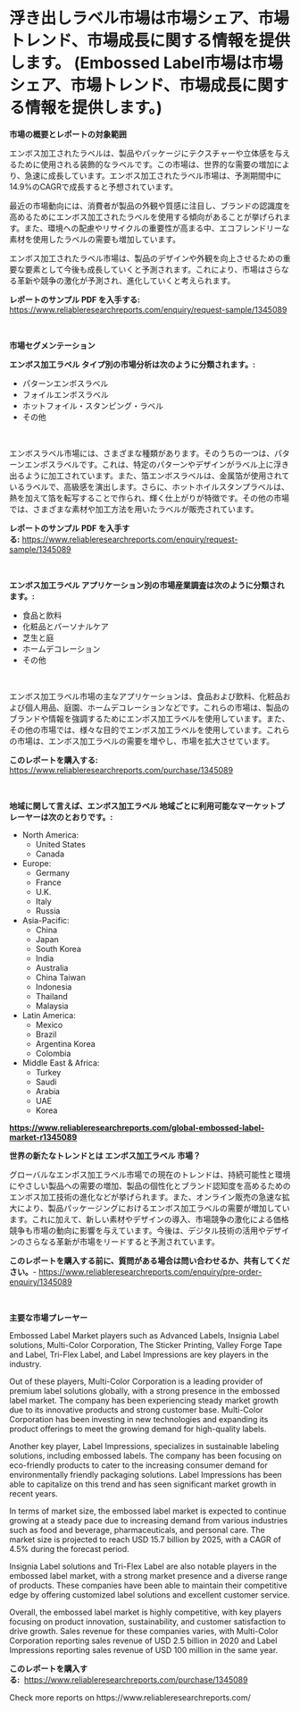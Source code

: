 <p><h1>浮き出しラベル市場は市場シェア、市場トレンド、市場成長に関する情報を提供します。 (Embossed Label市場は市場シェア、市場トレンド、市場成長に関する情報を提供します。)</h1></p><p><strong>市場の概要とレポートの対象範囲</strong></p>
<p><p>エンボス加工されたラベルは、製品やパッケージにテクスチャーや立体感を与えるために使用される装飾的なラベルです。この市場は、世界的な需要の増加により、急速に成長しています。エンボス加工されたラベル市場は、予測期間中に14.9%のCAGRで成長すると予想されています。</p><p>最近の市場動向には、消費者が製品の外観や質感に注目し、ブランドの認識度を高めるためにエンボス加工されたラベルを使用する傾向があることが挙げられます。また、環境への配慮やリサイクルの重要性が高まる中、エコフレンドリーな素材を使用したラベルの需要も増加しています。</p><p>エンボス加工されたラベル市場は、製品のデザインや外観を向上させるための重要な要素として今後も成長していくと予測されます。これにより、市場はさらなる革新や競争の激化が予測され、進化していくと考えられます。</p></p>
<p><strong>レポートのサンプル PDF を入手する:</strong> <a href="https://www.reliableresearchreports.com/enquiry/request-sample/1345089">https://www.reliableresearchreports.com/enquiry/request-sample/1345089</a></p>
<p>&nbsp;</p>
<p><strong>市場セグメンテーション</strong></p>
<p><strong>エンボス加工ラベル タイプ別の市場分析は次のように分類されます。:</strong></p>
<p><ul><li>パターンエンボスラベル</li><li>フォイルエンボスラベル</li><li>ホットフォイル・スタンピング・ラベル</li><li>その他</li></ul></p>
<p>&nbsp;</p>
<p><p>エンボスラベル市場には、さまざまな種類があります。そのうちの一つは、パターンエンボスラベルです。これは、特定のパターンやデザインがラベル上に浮き出るように加工されています。また、箔エンボスラベルは、金属箔が使用されているラベルで、高級感を演出します。さらに、ホットホイルスタンプラベルは、熱を加えて箔を転写することで作られ、輝く仕上がりが特徴です。その他の市場では、さまざまな素材や加工方法を用いたラベルが販売されています。</p></p>
<p><strong>レポートのサンプル PDF を入手する:</strong>&nbsp;<a href="https://www.reliableresearchreports.com/enquiry/request-sample/1345089">https://www.reliableresearchreports.com/enquiry/request-sample/1345089</a></p>
<p>&nbsp;</p>
<p><strong> エンボス加工ラベル アプリケーション別の市場産業調査は次のように分類されます。:</strong></p>
<p><ul><li>食品と飲料</li><li>化粧品とパーソナルケア</li><li>芝生と庭</li><li>ホームデコレーション</li><li>その他</li></ul></p>
<p>&nbsp;</p>
<p><p>エンボス加工ラベル市場の主なアプリケーションは、食品および飲料、化粧品および個人用品、庭園、ホームデコレーションなどです。これらの市場は、製品のブランドや情報を強調するためにエンボス加工ラベルを使用しています。また、その他の市場では、様々な目的でエンボス加工ラベルを使用しています。これらの市場は、エンボス加工ラベルの需要を増やし、市場を拡大させています。</p></p>
<p><strong>このレポートを購入する:</strong>&nbsp; <a href="https://www.reliableresearchreports.com/purchase/1345089">https://www.reliableresearchreports.com/purchase/1345089</a></p>
<p>&nbsp;</p>
<p><strong>地域に関して言えば、エンボス加工ラベル 地域ごとに利用可能なマーケットプレーヤーは次のとおりです。:</strong></p>
<p><ul>
    <li>
        North America:
        <ul>
            <li>United States</li>
            <li>Canada</li>
        </ul>
    </li>
    <li>
        Europe:
        <ul>
            <li>Germany</li>
            <li>France</li>
            <li>U.K.</li>
            <li>Italy</li>
            <li>Russia</li>
        </ul>
    </li>
    <li>
        Asia-Pacific:
        <ul>
            <li>China</li>
            <li>Japan</li>
            <li>South Korea</li>
            <li>India</li>
            <li>Australia</li>
            <li>China Taiwan</li>
            <li>Indonesia</li>
            <li>Thailand</li>
            <li>Malaysia</li>
        </ul>
    </li>
    <li>
        Latin America:
        <ul>
            <li>Mexico</li>
            <li>Brazil</li>
            <li>Argentina Korea</li>
            <li>Colombia</li>
        </ul>
    </li>
    <li>
        Middle East & Africa:
        <ul>
            <li>Turkey</li>
            <li>Saudi</li>
            <li>Arabia</li>
            <li>UAE</li>
            <li>Korea</li>
        </ul>
    </li>
    </ul></p>
<p><strong><a href="https://www.reliableresearchreports.com/global-embossed-label-market-r1345089">https://www.reliableresearchreports.com/global-embossed-label-market-r1345089</a></strong>&nbsp;</p>
<p><strong>世界の新たなトレンドとは エンボス加工ラベル 市場？</strong></p>
<p><p>グローバルなエンボス加工ラベル市場での現在のトレンドは、持続可能性と環境にやさしい製品への需要の増加、製品の個性化とブランド認知度を高めるためのエンボス加工技術の進化などが挙げられます。また、オンライン販売の急速な拡大により、製品パッケージングにおけるエンボス加工ラベルの需要が増加しています。これに加えて、新しい素材やデザインの導入、市場競争の激化による価格競争も市場の動向に影響を与えています。今後は、デジタル技術の活用やデザインのさらなる革新が市場をリードすると予測されています。</p></p>
<p><strong>このレポートを購入する前に、質問がある場合は問い合わせるか、共有してください。</strong>- <a href="https://www.reliableresearchreports.com/enquiry/pre-order-enquiry/1345089">https://www.reliableresearchreports.com/enquiry/pre-order-enquiry/1345089</a></p>
<p>&nbsp;</p>
<p><strong>主要な市場プレーヤー</strong></p>
<p><p>Embossed Label Market players such as Advanced Labels, Insignia Label solutions, Multi-Color Corporation, The Sticker Printing, Valley Forge Tape and Label, Tri-Flex Label, and Label Impressions are key players in the industry. </p><p>Out of these players, Multi-Color Corporation is a leading provider of premium label solutions globally, with a strong presence in the embossed label market. The company has been experiencing steady market growth due to its innovative products and strong customer base. Multi-Color Corporation has been investing in new technologies and expanding its product offerings to meet the growing demand for high-quality labels.</p><p>Another key player, Label Impressions, specializes in sustainable labeling solutions, including embossed labels. The company has been focusing on eco-friendly products to cater to the increasing consumer demand for environmentally friendly packaging solutions. Label Impressions has been able to capitalize on this trend and has seen significant market growth in recent years.</p><p>In terms of market size, the embossed label market is expected to continue growing at a steady pace due to increasing demand from various industries such as food and beverage, pharmaceuticals, and personal care. The market size is projected to reach USD 15.7 billion by 2025, with a CAGR of 4.5% during the forecast period.</p><p>Insignia Label solutions and Tri-Flex Label are also notable players in the embossed label market, with a strong market presence and a diverse range of products. These companies have been able to maintain their competitive edge by offering customized label solutions and excellent customer service.</p><p>Overall, the embossed label market is highly competitive, with key players focusing on product innovation, sustainability, and customer satisfaction to drive growth. Sales revenue for these companies varies, with Multi-Color Corporation reporting sales revenue of USD 2.5 billion in 2020 and Label Impressions reporting sales revenue of USD 100 million in the same year.</p></p>
<p><strong>このレポートを購入する:</strong>&nbsp;&nbsp;<a href="https://www.reliableresearchreports.com/purchase/1345089">https://www.reliableresearchreports.com/purchase/1345089</a></p>
<p>Check more reports on https://www.reliableresearchreports.com/</p>